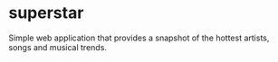 # superstar
Simple web application that provides a snapshot of the hottest artists, songs and musical trends.
